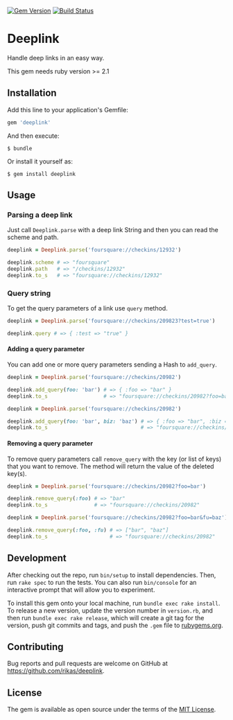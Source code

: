 [![Gem Version](https://badge.fury.io/rb/deeplink.svg)](https://badge.fury.io/rb/deeplink) [![Build Status](https://travis-ci.org/rikas/deeplink.svg?branch=master)](https://travis-ci.org/rikas/deeplink)

# Deeplink

Handle deep links in an easy way.

This gem needs ruby version >= 2.1

## Installation

Add this line to your application's Gemfile:

```ruby
gem 'deeplink'
```

And then execute:

    $ bundle

Or install it yourself as:

    $ gem install deeplink

## Usage

### Parsing a deep link

Just call `Deeplink.parse` with a deep link String and then you can read the scheme and path.

```ruby
deeplink = Deeplink.parse('foursquare://checkins/12932')

deeplink.scheme # => "foursquare"
deeplink.path   # => "/checkins/12932"
deeplink.to_s   # => "foursquare://checkins/12932"
```

### Query string

To get the query parameters of a link use `query` method.

```ruby
deeplink = Deeplink.parse('foursquare://checkins/209823?test=true')

deeplink.query # => { :test => "true" }
```

#### Adding a query parameter

You can add one or more query parameters sending a Hash to `add_query`.

```ruby
deeplink = Deeplink.parse('foursquare://checkins/20982')

deeplink.add_query(foo: 'bar') # => { :foo => "bar" }
deeplink.to_s                  # => "foursquare://checkins/20982?foo=bar"

deeplink = Deeplink.parse('foursquare://checkins/20982')

deeplink.add_query(foo: 'bar', biz: 'baz') # => { :foo => "bar", :biz => "baz" }
deeplink.to_s                              # => "foursquare://checkins/20982?foo=bar&biz=baz"
```

#### Removing a query parameter

To remove query parameters call `remove_query` with the key (or list of keys) that you want to
remove. The method will return the value of the deleted key(s).

```ruby
deeplink = Deeplink.parse('foursquare://checkins/20982?foo=bar')

deeplink.remove_query(:foo) # => "bar"
deeplink.to_s               # => "foursquare://checkins/20982"
```

```ruby
deeplink = Deeplink.parse('foursquare://checkins/20982?foo=bar&fu=baz')

deeplink.remove_query(:foo, :fu) # => ["bar", "baz"]
deeplink.to_s                    # => "foursquare://checkins/20982"
```

## Development

After checking out the repo, run `bin/setup` to install dependencies. Then, run `rake spec` to run the tests. You can also run `bin/console` for an interactive prompt that will allow you to experiment.

To install this gem onto your local machine, run `bundle exec rake install`. To release a new version, update the version number in `version.rb`, and then run `bundle exec rake release`, which will create a git tag for the version, push git commits and tags, and push the `.gem` file to [rubygems.org](https://rubygems.org).

## Contributing

Bug reports and pull requests are welcome on GitHub at https://github.com/rikas/deeplink.


## License

The gem is available as open source under the terms of the [MIT License](http://opensource.org/licenses/MIT).
